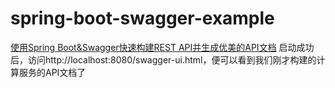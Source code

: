 # spring-boot-swagger-example
[使用Spring Boot&Swagger快速构建REST API并生成优美的API文档](http://www.jianshu.com/p/c5cb33ad4305)
启动成功后，访问http://localhost:8080/swagger-ui.html，便可以看到我们刚才构建的计算服务的API文档了